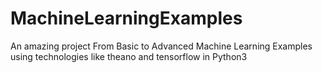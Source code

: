 # MachineLearningExamples

An amazing project
From Basic to Advanced Machine Learning Examples using technologies like theano and tensorflow in Python3
